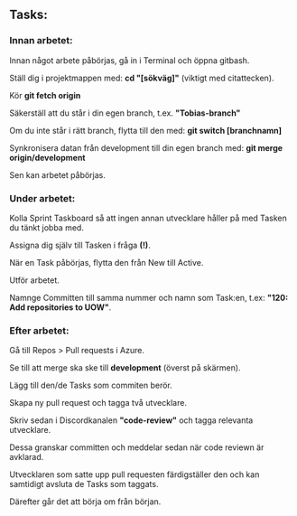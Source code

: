 ## Tasks:

### Innan arbetet:

Innan något arbete påbörjas, gå in i Terminal och öppna gitbash.

Ställ dig i projektmappen med: **cd "[sökväg]"** (viktigt med citattecken).

Kör **git fetch origin**

Säkerställ att du står i din egen branch, t.ex. **"Tobias-branch"**

Om du inte står i rätt branch, flytta till den med: **git switch [branchnamn]**

Synkronisera datan från development till din egen branch med: **git merge origin/development**

Sen kan arbetet påbörjas.

### Under arbetet:

Kolla Sprint Taskboard så att ingen annan utvecklare håller på med Tasken du tänkt jobba med.

Assigna dig själv till Tasken i fråga **(!)**.

När en Task påbörjas, flytta den från New till Active.

Utför arbetet.

Namnge Committen till samma nummer och namn som Task:en, t.ex: **"120: Add repositories to UOW"**.

### Efter arbetet:

Gå till Repos > Pull requests i Azure.

Se till att merge ska ske till **development** (överst på skärmen).

Lägg till den/de Tasks som commiten berör.

Skapa ny pull request och tagga två utvecklare.

Skriv sedan i Discordkanalen **"code-review"** och tagga relevanta utvecklare.

Dessa granskar committen och meddelar sedan när code reviewn är avklarad.

Utvecklaren som satte upp pull requesten färdigställer den och kan samtidigt avsluta de Tasks som taggats.

Därefter går det att börja om från början.
